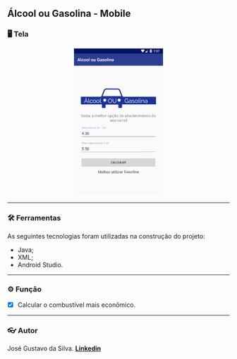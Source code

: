 ## Álcool ou Gasolina - Mobile

###  :desktop_computer: Tela

<div align="center">
  <img alt="Tela" title="#Tela" width="40%" height="auto" src="./README/tela.png" />
</div>

----------

### :hammer_and_wrench: Ferramentas
As seguintes tecnologias foram utilizadas na construção do projeto:
- Java;
- XML;
- Android Studio.

----------

###  :gear: Função
- [x] Calcular o combustível mais econômico.

----------

###  :eyeglasses: Autor
José Gustavo da Silva.
[
**Linkedin**
](https://www.linkedin.com/in/jose-gustavo312/)
